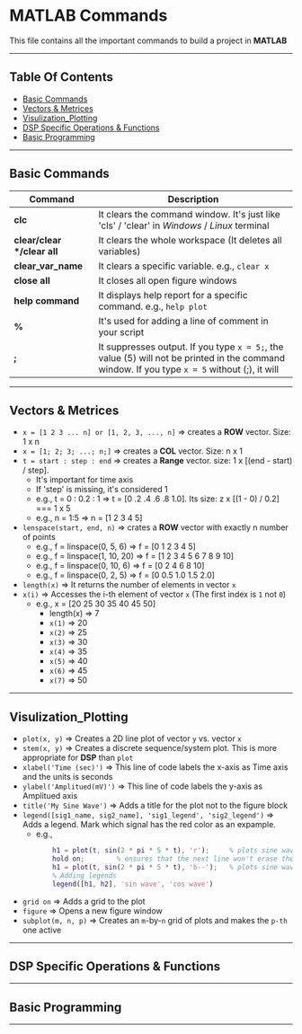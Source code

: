 # MATLAB Commands

This file contains all the important commands to build a project in **MATLAB**

---         

## Table Of Contents

- [Basic Commands](#basic-commands)
- [Vectors & Metrices](#vectors--metrices)
- [Visulization_Plotting](#visulization_plotting)
- [DSP Specific Operations & Functions](#dsp-specific-operations--functions)
- [Basic Programming](#basic-programming)

---         

## Basic Commands   

| **Command**           |   **Description**                                                                                                                                 |
|-----------------------|---------------------------------------------------------------------------------------------------------------------------------------------------|
| **clc**               |   It clears the command window. It's just like 'cls' / 'clear' in *Windows* / *Linux* terminal                                                    |
| __clear/clear */clear all__|   It clears the whole workspace (It deletes all variables)                                                                                        |
| **clear_var_name**    |   It clears a specific variable. e.g., `clear x`                                                                                                  |
| **close all**         |   It closes all open figure windows                                                                                                               |
| **help command**      |   It displays help report for a specific command. e.g., `help plot`                                                                               |
| **%**                 |   It's used for adding a line of comment in your script                                                                                           |
| **;**                 |   It suppresses output. If you type `x = 5;`, the value (5) will not be printed in the command window. If you type `x = 5` without (;), it will   |

---         

## Vectors & Metrices

- `x = [1 2 3 ... n] or [1, 2, 3, ..., n]`    => creates a **ROW** vector. Size: 1 x n
- `x = [1; 2; 3; ...; n;]`                    => creates a **COL** vector. Size: n x 1
- `t = start : step : end`                    => creates a **Range** vector. size: 1 x [(end - start) / step].
    - It's important for time axis
    - If 'step' is missing, it's considered 1
    - e.g., t = 0 : 0.2 : 1     => t = [0 .2 .4 .6 .8 1.0]. Its size: z x [(1 - 0) / 0.2] === 1 x 5
    - e.g., n = 1:5             => n = [1 2 3 4 5]
- `lenspace(start, end, n)`       => crates a **ROW** vector with exactly n number of points
    - e.g., f = linspace(0, 5, 6)   => f = [0 1 2 3 4 5] 
    - e.g., f = linspace(1, 10, 20) => f = [1 2 3 4 5 6 7 8 9 10]
    - e.g., f = linspace(0, 10, 6)  => f = [0 2 4 6 8 10]
    - e.g., f = linspace(0, 2, 5)   => f = [0 0.5 1.0 1.5 2.0]
- `length(x)`     => It returns the number of elements in vector `x`
- `x(i)`          => Accesses the i-th element of vector `x` (The first index is `1` not `0`)
    - e.g., x = [20 25 30 35 40 45 50]
        - length(x) => 7
        - `x(1)`      => 20
        - `x(2)`      => 25
        - `x(3)`      => 30
        - `x(4)`      => 35
        - `x(5)`      => 40
        - `x(6)`      => 45
        - `x(7)`      => 50

---         

## Visulization_Plotting

- `plot(x, y)`    => Creates a 2D line plot of vector `y` vs. vector `x`
- `stem(x, y)`    => Creates a discrete sequence/system plot. This is more appropriate for **DSP** than `plot`
- `xlabel('Time (sec)')`        => This line of code labels the x-axis as Time axis and the units is seconds
- `ylabel('Amplitued(mV)')`     => This line of code labels the y-axis as Amplitued axis
- `title('My Sine Wave')`       => Adds a title for the plot not to the figure block
- `legend([sig1_name, sig2_name], 'sig1_legend', 'sig2_legend')`  => Adds a legend. Mark which signal has the red color as an expample.
    - e.g., 
        ```m
            h1 = plot(t, sin(2 * pi * 5 * t), 'r');     % plots sine wave in red color
            hold on;        % ensures that the next line won't erase the sine wave
            h1 = plot(t, sin(2 * pi * 5 * t), 'b--');   % plots sine wave in doted blue color
            % Adding legends
            legend([h1, h2], 'sin wave', 'cos wave')
        ```
- `grid on`                     => Adds a grid to the plot
- `figure`                      => Opens a new figure window
- `subplot(m, n, p)`            => Creates an `m`-by-`n` grid of plots and makes the `p-th` one active
---     

## DSP Specific Operations & Functions



---         

## Basic Programming



---         